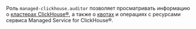 Роль `managed-clickhouse.auditor` позволяет просматривать информацию о [кластерах ClickHouse®](../../managed-clickhouse/concepts/index.md), а также о [квотах](../../managed-clickhouse/concepts/limits.md#mch-quotas) и операциях с ресурсами сервиса Managed Service for ClickHouse®.
